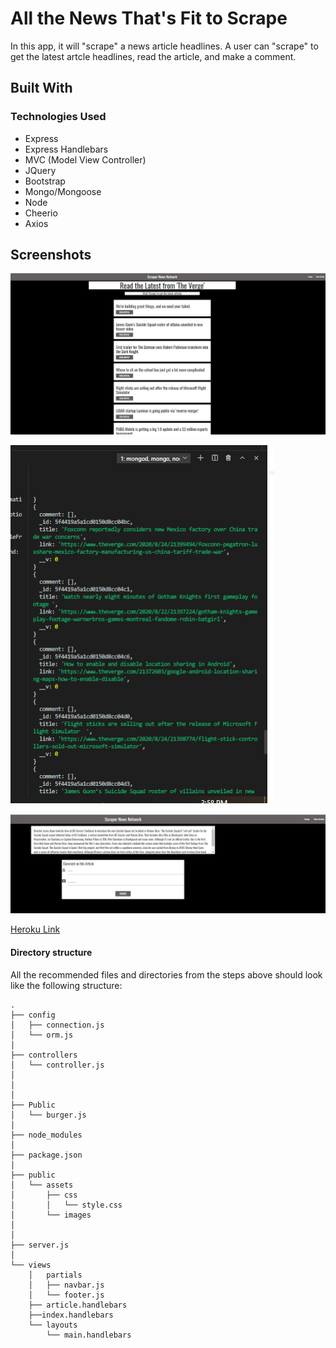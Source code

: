 # All the News That's Fit to Scrape
In this app, it will "scrape" a news article headlines.  A user can "scrape" to get the latest artcle headlines, read the article, and make a comment.

## Built With

### Technologies Used
- Express
- Express Handlebars
- MVC (Model View Controller)
- JQuery
- Bootstrap
- Mongo/Mongoose
- Node
- Cheerio
- Axios




## Screenshots


![Scrape Page](https://github.com/slsmi285/scraper_news/blob/master/public/assets/img/scrape%20page.PNG)

![Terminal Logs](https://github.com/slsmi285/scraper_news/blob/master/public/assets/img/terminal%20log.PNG)

![ReadArticle/CommentPage](https://github.com/slsmi285/scraper_news/blob/master/public/assets/img/read%20article.PNG)

[Heroku Link](https://vast-spire-84282.herokuapp.com/)

#### Directory structure

All the recommended files and directories from the steps above should look like the following structure:

```
.
├── config
│   ├── connection.js
│   └── orm.js
│ 
├── controllers
│   └── controller.js
│
│  
│
├── Public
│   └── burger.js
│ 
├── node_modules
│ 
├── package.json
│
├── public
│   └── assets
│       ├── css
│       │   └── style.css
│       └── images     
│   
│
├── server.js
│
└── views
    │   partials
    │   ├── navbar.js
    │   └── footer.js
    ├── article.handlebars
    ├──index.handlebars  
    └── layouts
        └── main.handlebars
```